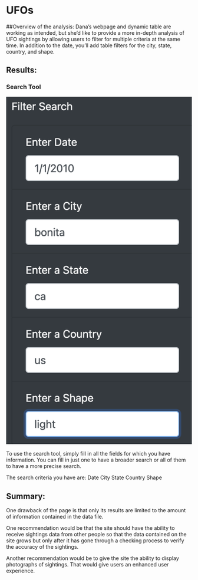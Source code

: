 # UFOs

##Overview of the analysis:
Dana’s webpage and dynamic table are working as intended, but she’d like to provide a more in-depth analysis of UFO sightings by allowing users to filter for multiple criteria at the same time. In addition to the date, you’ll add table filters for the city, state, country, and shape.

## Results:
### Search Tool
![](https://github.com/Aitorgoyare/UFOs/blob/main/static/images/Search.png)

To use the search tool, simply fill in all the fields for which you have information. You can fill in just one to have a broader search or all of them to have a more precise search.

The search criteria you have are:
Date
City
State
Country
Shape

## Summary:

One drawback of the page is that only its results are limited to the amount of information contained in the data file.

One recommendation would be that the site should have the ability to receive sightings data from other people so that the data contained on the site grows but only after it has gone through a checking process to verify the accuracy of the sightings.

Another recommendation would be to give the site the ability to display photographs of sightings. That would give users an enhanced user experience.
